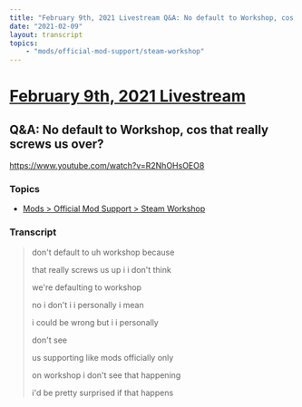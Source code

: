 ```yaml
---
title: "February 9th, 2021 Livestream Q&A: No default to Workshop, cos that really screws us over?"
date: "2021-02-09"
layout: transcript
topics:
    - "mods/official-mod-support/steam-workshop"
---
```

# [February 9th, 2021 Livestream](../2021-02-09.md)
## Q&A: No default to Workshop, cos that really screws us over?
https://www.youtube.com/watch?v=R2NhOHsOEO8

### Topics
* [Mods > Official Mod Support > Steam Workshop](../topics/mods/official-mod-support/steam-workshop.md)

### Transcript

> don't default to uh workshop because
>
> that really screws us up i i don't think
>
> we're defaulting to workshop
>
> no i don't i i personally i mean
>
> i could be wrong but i i personally
>
> don't see
>
> us supporting like mods officially only
>
> on workshop i don't see that happening
>
> i'd be pretty surprised if that happens
>
